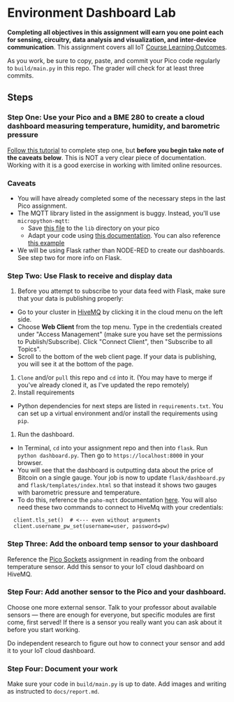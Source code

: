 # Environment Dashboard Lab

**Completing all objectives in this assignment will earn you one point each for sensing, circuitry, data analysis and visualization, and inter-device communication**. This assignment covers all IoT [Course Learning Outcomes](https://github.com/allegheny-college-cmpsc-406-spring-2024/course-materials?tab=readme-ov-file#course-learning-outcomes).

As you work, be sure to copy, paste, and commit your Pico code regularly to `build/main.py` in this repo. The grader will check for at least three commits.

## Steps

### Step One: Use your Pico and a BME 280 to create a cloud dashboard measuring temperature, humidity, and barometric pressure

[Follow this tutorial](https://www.hivemq.com/blog/iot-reading-sensor-data-raspberry-pi-pico-w-micropython-mqtt-node-red/) to complete step one, but **before you begin take note of the caveats below**. This is NOT a very clear piece of documentation. Working with it is a good exercise in working with limited online resources.

### Caveats

- You will have already completed some of the necessary steps in the last Pico assignment.
- The MQTT library listed in the assignment is buggy. Instead, you'll use `micropython-mqtt`:
  - Save [this file](https://github.com/peterhinch/micropython-mqtt/blob/master/mqtt_as/mqtt_as.py) to the `lib` directory on your pico
  - Adapt your code using [this documentation](https://github.com/peterhinch/micropython-mqtt/blob/master/mqtt_as/README.md#8-hive-mq). You can also reference [this example]('/build/example.py')
- We will be using Flask rather than NODE-RED to create our dashboards. See step two for more info on Flask.

### Step Two: Use Flask to receive and display data

1.  Before you attempt to subscribe to your data feed with Flask, make sure that your data is publishing properly:

- Go to your cluster in [HiveMQ](https://console.hivemq.cloud/) by clicking it in the cloud menu on the left side.
- Choose **Web Client** from the top menu. Type in the credentials created under "Access Management" (make sure you have set the permissions to Publish/Subscribe). Click "Connect Client", then "Subscribe to all Topics".
- Scroll to the bottom of the web client page. If your data is publishing, you will see it at the bottom of the page.

1.  `Clone` and/or `pull` this repo and `cd` into it. (You may have to merge if you've already cloned it, as I've updated the repo remotely)
2.  Install requirements

- Python dependencies for next steps are listed in `requirements.txt`. You can set up a virtual environment and/or install the requirements using `pip`.

1.  Run the dashboard.

- In Terminal, `cd` into your assignment repo and then into `flask`. Run `python dashboard.py`. Then go to `https://localhost:8000` in your browser.
- You will see that the dashboard is outputting data about the price of Bitcoin on a single gauge. Your job is now to update `flask/dashboard.py` and `flask/templates/index.html` so that instead it shows two gauges with barometric pressure and temperature. 
- To do this, reference the `paho-mqtt` documentation [here](https://pypi.org/project/paho-mqtt/). You will also need these two commands to connect to HiveMq with your credentials: 
```
  client.tls_set()  # <--- even without arguments
  client.username_pw_set(username=user, password=pw)
```

### Step Three: Add the onboard temp sensor to your dashboard

Reference the [Pico Sockets](https://github.com/allegheny-college-cmpsc-406-spring-2024/pico-sockets) assignment in reading from the onboard temperature sensor. Add this sensor to your IoT cloud dashboard on HiveMQ.

### Step Four: Add another sensor to the Pico and your dashboard.

Choose one more external sensor. Talk to your professor about available sensors — there are enough for everyone, but specific modules are first come, first served! If there is a sensor you really want you can ask about it before you start working.

Do independent research to figure out how to connect your sensor and add it to your IoT cloud dashboard.

### Step Four: Document your work

Make sure your code in `build/main.py` is up to date. Add images and writing as instructed to `docs/report.md`.
